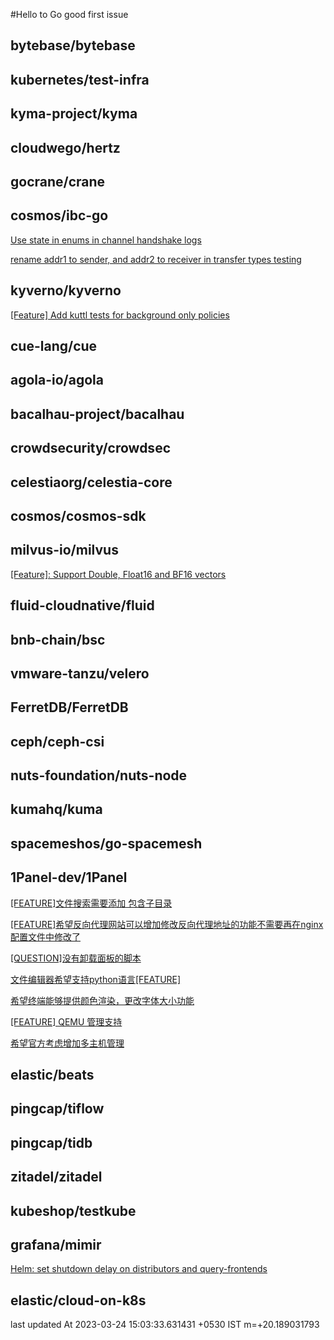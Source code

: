 #Hello to Go good first issue

 
  ## bytebase/bytebase
  ## kubernetes/test-infra
  ## kyma-project/kyma
  ## cloudwego/hertz
  ## gocrane/crane
  ## cosmos/ibc-go
 [Use state in enums in channel handshake logs ](https://github.com/cosmos/ibc-go/issues/3335)


 [rename addr1 to sender, and addr2 to receiver in transfer types testing](https://github.com/cosmos/ibc-go/issues/3324)


  ## kyverno/kyverno
 [[Feature] Add kuttl tests for background only policies](https://github.com/kyverno/kyverno/issues/6667)


  ## cue-lang/cue
  ## agola-io/agola
  ## bacalhau-project/bacalhau
  ## crowdsecurity/crowdsec
  ## celestiaorg/celestia-core
  ## cosmos/cosmos-sdk
  ## milvus-io/milvus
 [[Feature]: Support Double, Float16 and BF16 vectors](https://github.com/milvus-io/milvus/issues/22837)


  ## fluid-cloudnative/fluid
  ## bnb-chain/bsc
  ## vmware-tanzu/velero
  ## FerretDB/FerretDB
  ## ceph/ceph-csi
  ## nuts-foundation/nuts-node
  ## kumahq/kuma
  ## spacemeshos/go-spacemesh
  ## 1Panel-dev/1Panel
 [[FEATURE]文件搜索需要添加 包含子目录](https://github.com/1Panel-dev/1Panel/issues/329)


 [[FEATURE]希望反向代理网站可以增加修改反向代理地址的功能不需要再在nginx配置文件中修改了](https://github.com/1Panel-dev/1Panel/issues/324)


 [[QUESTION]没有卸载面板的脚本](https://github.com/1Panel-dev/1Panel/issues/330)


 [文件编辑器希望支持python语言[FEATURE]](https://github.com/1Panel-dev/1Panel/issues/302)


 [希望终端能够提供颜色渲染，更改字体大小功能](https://github.com/1Panel-dev/1Panel/issues/284)


 [[FEATURE] QEMU 管理支持](https://github.com/1Panel-dev/1Panel/issues/311)


 [希望官方考虑增加多主机管理](https://github.com/1Panel-dev/1Panel/issues/308)


  ## elastic/beats
  ## pingcap/tiflow
  ## pingcap/tidb
  ## zitadel/zitadel
  ## kubeshop/testkube
  ## grafana/mimir
 [Helm: set shutdown delay on distributors and query-frontends](https://github.com/grafana/mimir/issues/4579)


  ## elastic/cloud-on-k8s


 last updated At 2023-03-24 15:03:33.631431 +0530 IST m=+20.189031793